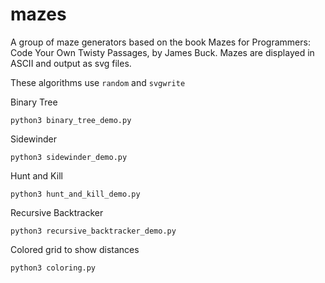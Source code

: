 # mazes

A group of maze generators based on the book Mazes for Programmers: Code Your Own Twisty Passages, by James Buck. Mazes are displayed in ASCII and output as svg files.

These algorithms use `random` and `svgwrite`

Binary Tree

```
python3 binary_tree_demo.py
```

Sidewinder

```
python3 sidewinder_demo.py
```

Hunt and Kill

```
python3 hunt_and_kill_demo.py
```

Recursive Backtracker

```
python3 recursive_backtracker_demo.py
```

Colored grid to show distances

```
python3 coloring.py
```

